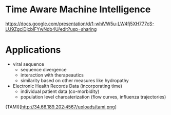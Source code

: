 # Time Aware Machine Intelligence

https://docs.google.com/presentation/d/1-whiVW5u-LW4fj5XH777cS-LU9ZgciDjcblFYwNdb4U/edit?usp=sharing

# Applications

+ viral sequence 
    + sequence divergence
    + interaction with therapeautics
    + similarity based on other measures like hydropathy
+ Electronic Health Records Data (incorporating time)
    + individual patient data (co-morbidity)
    + population level charcaterization (flow curves, influenza trajectories)

(TAMI)[http://34.66.189.202:4567/uploads/tami.png]